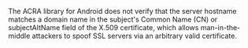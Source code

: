 The ACRA library for Android does not verify that the server hostname matches a domain name in the subject's Common Name (CN) or subjectAltName field of the X.509 certificate, which allows man-in-the-middle attackers to spoof SSL servers via an arbitrary valid certificate.
